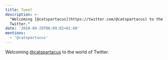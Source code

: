 ```yaml
---
title: Tweet
description: >-
  "Welcoming [@catspartacus](https://twitter.com/@catspartacus) to the world of
  Twitter."
date: '2010-09-29T06:09:02+01:00'
mentions:
  - '@catspartacus'
---
```

Welcoming [@catspartacus](https://twitter.com/@catspartacus) to the world of Twitter.
